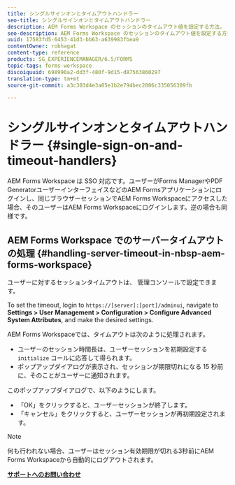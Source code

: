 ```yaml
---
title: シングルサインオンとタイムアウトハンドラー
seo-title: シングルサインオンとタイムアウトハンドラー
description: AEM Forms Workspace のセッションのタイムアウト値を設定する方法。
seo-description: AEM Forms Workspace のセッションのタイムアウト値を設定する方法。
uuid: 17583fd5-6453-41d3-bb63-a639983fbea9
contentOwner: robhagat
content-type: reference
products: SG_EXPERIENCEMANAGER/6.5/FORMS
topic-tags: forms-workspace
discoiquuid: 698990a2-dd3f-480f-9d15-d87563860297
translation-type: tm+mt
source-git-commit: a3c303d4e3a85e1b2e794bec2006c335056309fb

---
```



# シングルサインオンとタイムアウトハンドラー {#single-sign-on-and-timeout-handlers}

AEM Forms Workspace は SSO 対応です。ユーザーがForms ManagerやPDF GeneratorユーザーインターフェイスなどのAEM Formsアプリケーションにログインし、同じブラウザーセッションでAEM Forms Workspaceにアクセスした場合、そのユーザーはAEM Forms Workspaceにログインします。逆の場合も同様です。

## AEM Forms Workspace でのサーバータイムアウトの処理 {#handling-server-timeout-in-nbsp-aem-forms-workspace}

ユーザーに対するセッションタイムアウトは、 管理コンソールで設定できます。

To set the timeout, login to `https://[server]:[port]/adminui`, navigate to **Settings > User Management > Configuration > Configure Advanced System Attributes**, and make the desired settings.

AEM Forms Workspaceでは、タイムアウトは次のように処理されます。

* ユーザーのセッション時間長は、ユーザーセッションを初期設定する `initialize` コールに応答して得られます。
* ポップアップダイアログが表示され、セッションが期限切れになる 15 秒前に、そのことがユーザーに通知されます。

このポップアップダイアログで、以下のようにします。

* 「OK」をクリックすると、ユーザーセッションが終了します。
* 「キャンセル」をクリックすると、ユーザーセッションが再初期設定されます。

>[!NOTE]
>
>何も行われない場合、ユーザーはセッション有効期限が切れる3秒前にAEM Forms Workspaceから自動的にログアウトされます。

**[サポートへのお問い合わせ](https://www.adobe.com/account/sign-in.supportportal.html)**
